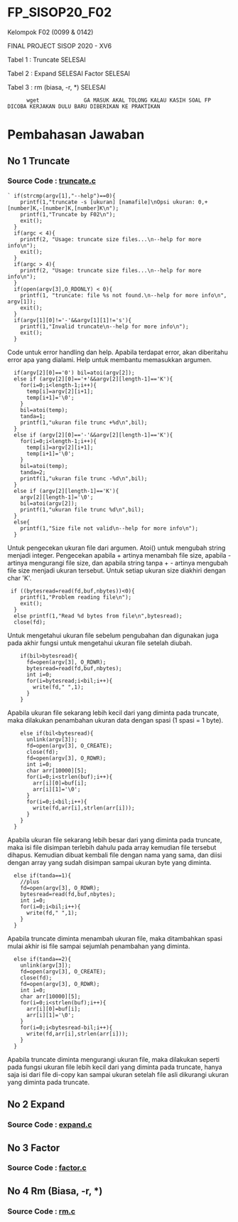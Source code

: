 # FP_SISOP20_F02

Kelompok F02 (0099 &amp; 0142)

FINAL PROJECT SISOP 2020 - XV6

Tabel 1 : Truncate          SELESAI

Tabel 2 : Expand            SELESAI
          Factor            SELESAI

Tabel 3 : rm (biasa, -r, *) SELESAI

          wget              GA MASUK AKAL TOLONG KALAU KASIH SOAL FP DICOBA KERJAKAN DULU BARU DIBERIKAN KE PRAKTIKAN

# Pembahasan Jawaban

## No 1 Truncate

### Source Code : [truncate.c](https://github.com/marsellaeve/FP_SISOP20_F02/blob/master/XV6/truncate.c)

```
` if(strcmp(argv[1],"--help")==0){
    printf(1,"truncate -s [ukuran] [namafile]\nOpsi ukuran: 0,+[number]K,-[number]K,[number]K\n");
    printf(1,"Truncate by F02\n");
    exit();
  }
  if(argc < 4){
    printf(2, "Usage: truncate size files...\n--help for more info\n");
    exit();
  }
  if(argc > 4){
    printf(2, "Usage: truncate size files...\n--help for more info\n");
  }
  if(open(argv[3],O_RDONLY) < 0){
    printf(1, "truncate: file %s not found.\n--help for more info\n", argv[1]);
    exit();
  }
  if(argv[1][0]!='-'&&argv[1][1]!='s'){
    printf(1,"Invalid truncate\n--help for more info\n");
    exit();
  }
```
Code untuk error handling dan help. Apabila terdapat error, akan diberitahu error apa yang dialami. Help untuk membantu memasukkan argumen.

```
  if(argv[2][0]=='0') bil=atoi(argv[2]);
  else if (argv[2][0]=='+'&&argv[2][length-1]=='K'){
    for(i=0;i<length-1;i++){
      temp[i]=argv[2][i+1];
      temp[i+1]='\0';
    }
    bil=atoi(temp);
    tanda=1;
    printf(1,"ukuran file trunc +%d\n",bil);
  }
  else if (argv[2][0]=='-'&&argv[2][length-1]=='K'){
    for(i=0;i<length-1;i++){
      temp[i]=argv[2][i+1];
      temp[i+1]='\0';
    }
    bil=atoi(temp);
    tanda=2;
    printf(1,"ukuran file trunc -%d\n",bil);
  }
  else if (argv[2][length-1]=='K'){
    argv[2][length-1]='\0';
    bil=atoi(argv[2]);
    printf(1,"ukuran file trunc %d\n",bil);
  }
  else{
    printf(1,"Size file not valid\n--help for more info\n");
  }
 ```
Untuk pengecekan ukuran file dari argumen. Atoi() untuk mengubah string menjadi integer. Pengecekan apabila + artinya menambah file size, apabila - artinya mengurangi file size, dan apabila string tanpa + - artinya mengubah file size menjadi ukuran tersebut. Untuk setiap ukuran size diakhiri dengan char 'K'.

```
 if ((bytesread=read(fd,buf,nbytes))<0){
    printf(1,"Problem reading file\n");
    exit();
  }
  else printf(1,"Read %d bytes from file\n",bytesread);
  close(fd);
```
Untuk mengetahui ukuran file sebelum pengubahan dan digunakan juga pada akhir fungsi untuk mengetahui ukuran file setelah diubah.

```
    if(bil>bytesread){
      fd=open(argv[3], O_RDWR);
      bytesread=read(fd,buf,nbytes);
      int i=0;
      for(i=bytesread;i<bil;i++){
        write(fd," ",1);
      }
    }
 ```
Apabila ukuran file sekarang lebih kecil dari yang diminta pada truncate, maka dilakukan penambahan ukuran data dengan spasi (1 spasi = 1 byte).

```
    else if(bil<bytesread){
      unlink(argv[3]);
      fd=open(argv[3], O_CREATE);
      close(fd);
      fd=open(argv[3], O_RDWR);
      int i=0;
      char arr[10000][5];
      for(i=0;i<strlen(buf);i++){
        arr[i][0]=buf[i];
        arr[i][1]='\0';
      }
      for(i=0;i<bil;i++){
        write(fd,arr[i],strlen(arr[i]));
      }
    }
  }
```
Apabila ukuran file sekarang lebih besar dari yang diminta pada truncate, maka isi file disimpan terlebih dahulu pada array kemudian file tersebut dihapus. Kemudian dibuat kembali file dengan nama yang sama, dan diisi dengan array yang sudah disimpan sampai ukuran byte yang diminta.

```
  else if(tanda==1){
    //plus
    fd=open(argv[3], O_RDWR);
    bytesread=read(fd,buf,nbytes);
    int i=0;
    for(i=0;i<bil;i++){
      write(fd," ",1);
    }
  }
```
Apabila truncate diminta menambah ukuran file, maka ditambahkan spasi mulai akhir isi file sampai sejumlah penambahan yang diminta.

```
  else if(tanda==2){
    unlink(argv[3]);
    fd=open(argv[3], O_CREATE);
    close(fd);
    fd=open(argv[3], O_RDWR);
    int i=0;
    char arr[10000][5];
    for(i=0;i<strlen(buf);i++){
      arr[i][0]=buf[i];
      arr[i][1]='\0';
    }
    for(i=0;i<bytesread-bil;i++){
      write(fd,arr[i],strlen(arr[i]));
    }
  }
```
Apabila truncate diminta mengurangi ukuran file, maka dilakukan seperti pada fungsi ukuran file lebih kecil dari yang diminta pada truncate, hanya saja isi dari file di-copy kan sampai ukuran setelah file asli dikurangi ukuran yang diminta pada truncate.

## No 2 Expand

### Source Code : [expand.c](https://github.com/marsellaeve/FP_SISOP20_F02/blob/master/XV6/expand.c)


## No 3 Factor

### Source Code : [factor.c](https://github.com/marsellaeve/FP_SISOP20_F02/blob/master/XV6/factor.c)


## No 4 Rm (Biasa, -r, *)

### Source Code : [rm.c](https://github.com/marsellaeve/FP_SISOP20_F02/blob/master/XV6/rm.c)

